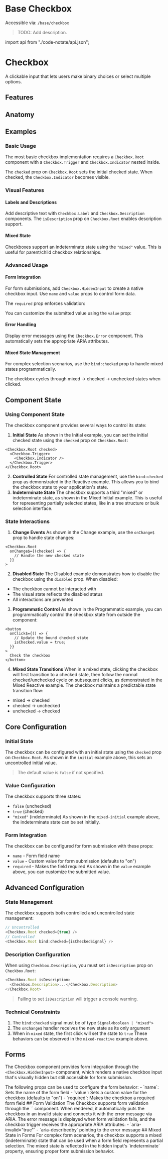 # Base Checkbox

Accessible via: `/base/checkbox`

> TODO: Add description.

import api from "./code-notate/api.json";

# Checkbox

A clickable input that lets users make binary choices or select multiple options.

<Showcase name="hero" />

## Features

<Features api={api} />

## Anatomy

<AnatomyTable api={api} />

## Examples

### Basic Usage

The most basic checkbox implementation requires a `Checkbox.Root` component with a `Checkbox.Trigger` and `Checkbox.Indicator` nested inside.

<Showcase name="initial" />

The `checked` prop on `Checkbox.Root` sets the initial checked state. When checked, the `Checkbox.Indicator` becomes visible.

### Visual Features

#### Labels and Descriptions

Add descriptive text with `Checkbox.Label` and `Checkbox.Description` components. The `isDescription` prop on `Checkbox.Root` enables description support.

<Showcase name="description" />

#### Mixed State

Checkboxes support an indeterminate state using the `"mixed"` value. This is useful for parent/child checkbox relationships.

<Showcase name="mixed-initial" />

### Advanced Usage

#### Form Integration

For form submissions, add `Checkbox.HiddenInput` to create a native checkbox input. Use `name` and `value` props to control form data.

<Showcase name="form" />

The `required` prop enforces validation:

<Showcase name="validation" />

You can customize the submitted value using the `value` prop:

<Showcase name="value" />

#### Error Handling

Display error messages using the `Checkbox.Error` component. This automatically sets the appropriate ARIA attributes.

<Showcase name="validation" />

#### Mixed State Management

For complex selection scenarios, use the `bind:checked` prop to handle mixed states programmatically.

<Showcase name="mixed-reactive" />

The checkbox cycles through mixed → checked → unchecked states when clicked.

## Component State

### Using Component State

The checkbox component provides several ways to control its state:

1. **Initial State**
   As shown in the Initial example, you can set the initial checked state using the `checked` prop on `Checkbox.Root`:

```tsx
<Checkbox.Root checked>
  <Checkbox.Trigger>
    <Checkbox.Indicator />
  </Checkbox.Trigger>
</Checkbox.Root>
```

2. **Controlled State**
   For controlled state management, use the `bind:checked` prop as demonstrated in the Reactive example. This allows you to bind the checkbox state to your application's state.
3. **Indeterminate State**
   The checkbox supports a third "mixed" or indeterminate state, as shown in the Mixed Initial example. This is useful for representing partially selected states, like in a tree structure or bulk selection interface.

### State Interactions

1. **Change Events**
   As shown in the Change example, use the `onChange$` prop to handle state changes:

```tsx
<Checkbox.Root
  onChange$={(checked) => {
    // Handle the new checked state
  }}
>
```

2. **Disabled State**
   The Disabled example demonstrates how to disable the checkbox using the `disabled` prop. When disabled:

- The checkbox cannot be interacted with
- The visual state reflects the disabled status
- All interactions are prevented

3. **Programmatic Control**
   As shown in the Programmatic example, you can programmatically control the checkbox state from outside the component:

```tsx
<button
  onClick$={() => {
    // Update the bound checked state
    isChecked.value = true;
  }}
>
  Check the checkbox
</button>
```

4. **Mixed State Transitions**
   When in a mixed state, clicking the checkbox will first transition to a checked state, then follow the normal checked/unchecked cycle on subsequent clicks, as demonstrated in the Mixed Reactive example.
   The checkbox maintains a predictable state transition flow:

- mixed → checked
- checked → unchecked
- unchecked → checked

## Core Configuration

### Initial State

The checkbox can be configured with an initial state using the `checked` prop on `Checkbox.Root`. As shown in the `initial` example above, this sets an uncontrolled initial value.

> The default value is `false` if not specified.

### Value Configuration

The checkbox supports three states:

- `false` (unchecked)
- `true` (checked)
- `"mixed"` (indeterminate)
  As shown in the `mixed-initial` example above, the indeterminate state can be set initially.

### Form Integration

The checkbox can be configured for form submission with these props:

- `name` - Form field name
- `value` - Custom value for form submission (defaults to "on")
- `required` - Makes the field required
  As shown in the `value` example above, you can customize the submitted value.

## Advanced Configuration

### State Management

The checkbox supports both controlled and uncontrolled state management:

```typescript
// Uncontrolled
<Checkbox.Root checked={true} />
// Controlled
<Checkbox.Root bind:checked={isCheckedSignal} />
```

### Description Configuration

When using `Checkbox.Description`, you must set `isDescription` prop on `Checkbox.Root`:

```typescript
<Checkbox.Root isDescription>
  <Checkbox.Description>...</Checkbox.Description>
</Checkbox.Root>
```

> Failing to set `isDescription` will trigger a console warning.

### Technical Constraints

1. The `bind:checked` signal must be of type `Signal<boolean | "mixed">`
2. The `onChange$` handler receives the new state as its only argument
3. When in `mixed` state, the first click will set the state to `true`
   These behaviors can be observed in the `mixed-reactive` example above.

## Forms

The Checkbox component provides form integration through the `<Checkbox.HiddenInput>` component, which renders a native checkbox input that's visually hidden but still accessible for form submission.

<Showcase name="form" />
The following props can be used to configure the form behavior:
- `name`: Sets the name of the form field
- `value`: Sets a custom value for the checkbox (defaults to "on")
- `required`: Makes the checkbox a required form field
<Showcase name="value" />
## Form Validation
The Checkbox supports form validation through the `<Checkbox.Error>` component. When rendered, it automatically puts the checkbox in an invalid state and connects it with the error message via ARIA.
<Showcase name="validation" />
The error message is displayed when form validation fails, and the checkbox trigger receives the appropriate ARIA attributes:
- `aria-invalid="true"`
- `aria-describedby` pointing to the error message
## Mixed State in Forms
For complex form scenarios, the checkbox supports a mixed (indeterminate) state that can be used when a form field represents a partial selection.
<Showcase name="form-mixed" />
The mixed state is reflected in the hidden input's `indeterminate` property, ensuring proper form submission behavior.

<APITable api={api} />
